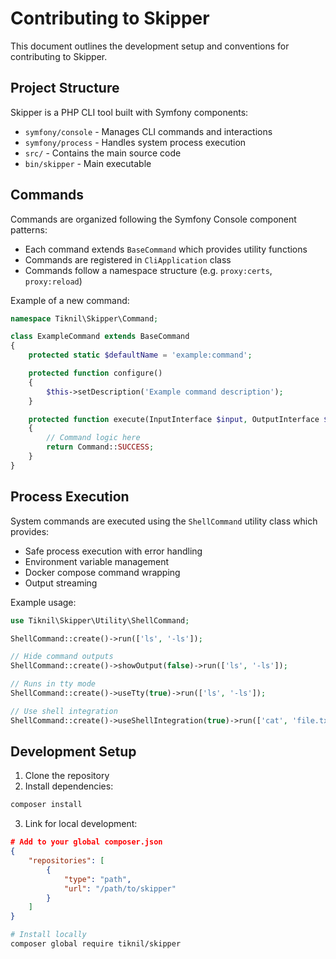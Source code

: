 # Contributing to Skipper

This document outlines the development setup and conventions for contributing to Skipper.

## Project Structure

Skipper is a PHP CLI tool built with Symfony components:

- `symfony/console` - Manages CLI commands and interactions
- `symfony/process` - Handles system process execution
- `src/` - Contains the main source code
- `bin/skipper` - Main executable

## Commands

Commands are organized following the Symfony Console component patterns:

- Each command extends `BaseCommand` which provides utility functions
- Commands are registered in `CliApplication` class
- Commands follow a namespace structure (e.g. `proxy:certs`, `proxy:reload`)

Example of a new command:

```php
namespace Tiknil\Skipper\Command;

class ExampleCommand extends BaseCommand
{
    protected static $defaultName = 'example:command';

    protected function configure()
    {
        $this->setDescription('Example command description');
    }

    protected function execute(InputInterface $input, OutputInterface $output)
    {
        // Command logic here
        return Command::SUCCESS;
    }
}
```

## Process Execution

System commands are executed using the `ShellCommand` utility class which provides:

- Safe process execution with error handling
- Environment variable management
- Docker compose command wrapping
- Output streaming

Example usage:

```php
use Tiknil\Skipper\Utility\ShellCommand;

ShellCommand::create()->run(['ls', '-ls']);

// Hide command outputs
ShellCommand::create()->showOutput(false)->run(['ls', '-ls']);

// Runs in tty mode
ShellCommand::create()->useTty(true)->run(['ls', '-ls']);

// Use shell integration
ShellCommand::create()->useShellIntegration(true)->run(['cat', 'file.txt', '>', 'other-file.txt']);
```

## Development Setup

1. Clone the repository
2. Install dependencies:

```bash
composer install
```

3. Link for local development:

```json
# Add to your global composer.json
{
    "repositories": [
        {
            "type": "path",
            "url": "/path/to/skipper"
        }
    ]
}
```

```bash
# Install locally
composer global require tiknil/skipper
```
